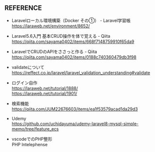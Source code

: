 ## REFERENCE

- Laravelローカル環境構築（Docker その①） - Laravel学習帳  
https://laraweb.net/environment/8652/
- Laravel5.6入門 基本CRUD操作を体で覚える - Qiita  
https://qiita.com/sayama0402/items/668f7148759910f65da9
- LaravelでCRUDのAPIをささっと作る - Qiita  
https://qiita.com/sayama0402/items/0188c740360479db3f98
- validateについて  
https://reffect.co.jp/laravel/laravel_validation_understanding#validate
- ログイン自作  
https://laraweb.net/tutorial/1888/  
https://laraweb.net/tutorial/1901/
- 検索機能  
https://qiita.com/JUM22676603/items/ea1f53579acad1da29d3
- Udemy  
https://github.com/uchidayuma/udemy-laravel8-mysql-simple-memo/tree/feature_ecs


- vscodeでのPHP整形  
PHP Intelephense
